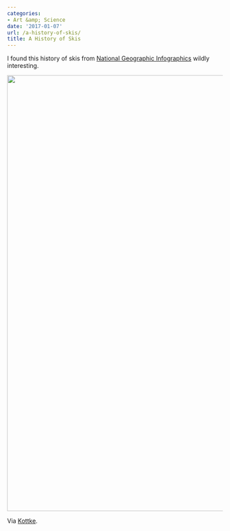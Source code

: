 ```yaml
---
categories:
- Art &amp; Science
date: '2017-01-07'
url: /a-history-of-skis/
title: A History of Skis
---
```


I found this history of skis from [National Geographic Infographics](https://www.amazon.com/exec/obidos/ASIN/3836545950/ref=nosim/0sil8) wildly interesting.

<a href="https://gomakethings.com/wp-content/uploads/2017/01/history-of-skis.jpg"><img src="https://gomakethings.com/wp-content/uploads/2017/01/history-of-skis.jpg" alt="" width="1400" height="1018" class="aligncenter size-full wp-image-9279" /></a>

Via [Kottke](http://kottke.org/17/01/national-geographic-infographics).